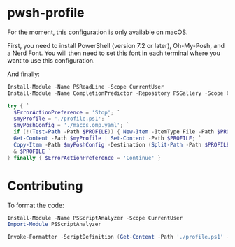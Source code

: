 # pwsh-profile

For the moment, this configuration is only available on macOS.

First, you need to install PowerShell (version 7.2 or later), Oh-My-Posh, and a Nerd Font.
You will then need to set this font in each terminal where you want to use this configuration.

And finally:

```powershell
Install-Module -Name PSReadLine -Scope CurrentUser
Install-Module -Name CompletionPredictor -Repository PSGallery -Scope CurrentUser
```

```powershell
try { `
  $ErrorActionPreference = 'Stop'; `
  $myProfile = './profile.ps1'; `
  $myPoshConfig = './macos.omp.yaml'; `
  if (!(Test-Path -Path $PROFILE)) { New-Item -ItemType File -Path $PROFILE -Force } `
  Get-Content -Path $myProfile | Set-Content -Path $PROFILE; `
  Copy-Item -Path $myPoshConfig -Destination (Split-Path -Path $PROFILE -Parent); `
  & $PROFILE `
} finally { $ErrorActionPreference = 'Continue' }
```

# Contributing

To format the code:

```powershell
Install-Module -Name PSScriptAnalyzer -Scope CurrentUser
Import-Module PSScriptAnalyzer

Invoke-Formatter -ScriptDefinition (Get-Content -Path './profile.ps1' -Raw) > ./profile.ps1
```
